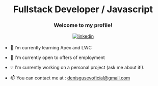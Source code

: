 # <div align="center">Fullstack Developer / Javascript</div>

### <div align="center">Welcome to my profile!</div>
<div align="center">
<a href="https://www.linkedin.com/in/denis-gusev-0724a3210/" target="_blank">
<img src=https://img.shields.io/badge/linkedin-%231E77B5.svg?&style=for-the-badge&logo=linkedin&logoColor=white alt=linkedin style="margin-bottom: 5px;" />
</a>
</div>

- 🌱 I’m currently learning Apex and LWC

- 💼 I'm currently open to offers of employment

- 💡 I'm currently working on a personal project (ask me about it!).

- 📫 You can contact me at : denisgusevoficial@gmail.com
